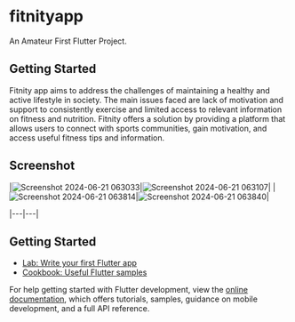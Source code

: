 # fitnityapp

An Amateur First Flutter Project.

## Getting Started

Fitnity app aims to address the challenges of maintaining a healthy and active lifestyle in society. The main issues faced are lack of motivation and support to consistently exercise and limited access to relevant information on fitness and nutrition. Fitnity offers a solution by providing a platform that allows users to connect with sports communities, gain motivation, and access useful fitness tips and information.

## Screenshot
|![Screenshot 2024-06-21 063033](https://github.com/GedeSuyoga/Flutter_Fitnity/assets/173435463/76be0694-8f3b-453e-9a1f-c986434443c8)|![Screenshot 2024-06-21 063107](https://github.com/GedeSuyoga/Flutter_Fitnity/assets/173435463/5e1dcd35-efd6-45e3-9464-57be056f1abf)|
|![Screenshot 2024-06-21 063814](https://github.com/GedeSuyoga/Flutter_Fitnity/assets/173435463/847cdea9-6bf0-4c4e-9ae0-d73faf4daf4d)|![Screenshot 2024-06-21 063840](https://github.com/GedeSuyoga/Flutter_Fitnity/assets/173435463/eeae6559-989a-466a-b87d-00ce4844ee94)|


|---|---|




## Getting Started
- [Lab: Write your first Flutter app](https://docs.flutter.dev/get-started/codelab)
- [Cookbook: Useful Flutter samples](https://docs.flutter.dev/cookbook)

For help getting started with Flutter development, view the
[online documentation](https://docs.flutter.dev/), which offers tutorials,
samples, guidance on mobile development, and a full API reference.
